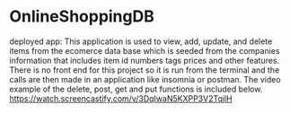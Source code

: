 # OnlineShoppingDB
deployed app: 
This application is used to view, add, update, and delete items from the ecomerce data base which is seeded from the companies information that includes item id numbers tags prices and other features. There is no front end for this project so it is run from the terminal and the calls are then made in an application like insomnia or postman. The video example of the delete, post, get and put functions is included below. 
https://watch.screencastify.com/v/3DqIwaN5KXPP3V2TqjlH
